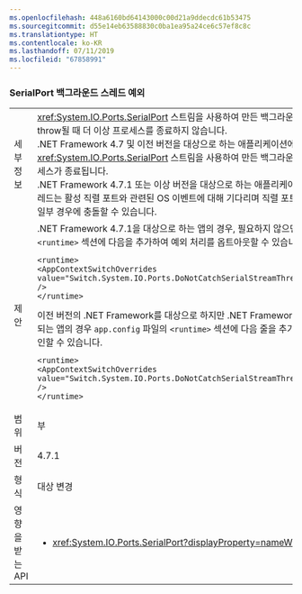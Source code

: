 ```yaml
---
ms.openlocfilehash: 448a6160bd64143000c00d21a9ddecdc61b53475
ms.sourcegitcommit: d55e14eb63588830c0ba1ea95a24ce6c57ef8c8c
ms.translationtype: HT
ms.contentlocale: ko-KR
ms.lasthandoff: 07/11/2019
ms.locfileid: "67858991"
---
```

### <a name="serialport-background-thread-exceptions"></a>SerialPort 백그라운드 스레드 예외

|   |   |
|---|---|
|세부 정보|<xref:System.IO.Ports.SerialPort> 스트림을 사용하여 만든 백그라운드 스레드는 OS 예외가 throw될 때 더 이상 프로세스를 종료하지 않습니다. <br/>.NET Framework 4.7 및 이전 버전을 대상으로 하는 애플리케이션에서 운영 체제 예외가 <xref:System.IO.Ports.SerialPort> 스트림을 사용하여 만든 백그라운드에서 throw되면 프로세스가 종료됩니다. <br/>.NET Framework 4.7.1 또는 이상 버전을 대상으로 하는 애플리케이션에서 백그라운드 스레드는 활성 직렬 포트와 관련된 OS 이벤트에 대해 기다리며 직렬 포트의 급격한 제거와 같은 일부 경우에 충돌할 수 있습니다.|
|제안|.NET Framework 4.7.1을 대상으로 하는 앱의 경우, 필요하지 않으면 <code>app.config</code> 파일의 <code>&lt;runtime&gt;</code> 섹션에 다음을 추가하여 예외 처리를 옵트아웃할 수 있습니다.<pre><code class="lang-xml">&lt;runtime&gt;&#13;&#10;&lt;AppContextSwitchOverrides value=&quot;Switch.System.IO.Ports.DoNotCatchSerialStreamThreadExceptions=true&quot; /&gt;&#13;&#10;&lt;/runtime&gt;&#13;&#10;</code></pre>이전 버전의 .NET Framework를 대상으로 하지만 .NET Framework 4.7.1 이상에서 실행되는 앱의 경우 <code>app.config</code> 파일의 <code>&lt;runtime&gt;</code> 섹션에 다음 줄을 추가하여 예외 처리를 옵트인할 수 있습니다.<pre><code class="lang-xml">&lt;runtime&gt;&#13;&#10;&lt;AppContextSwitchOverrides value=&quot;Switch.System.IO.Ports.DoNotCatchSerialStreamThreadExceptions=false&quot; /&gt;&#13;&#10;&lt;/runtime&gt;&#13;&#10;</code></pre>|
|범위|부|
|버전|4.7.1|
|형식|대상 변경|
|영향을 받는 API|<ul><li><xref:System.IO.Ports.SerialPort?displayProperty=nameWithType></li></ul>|

